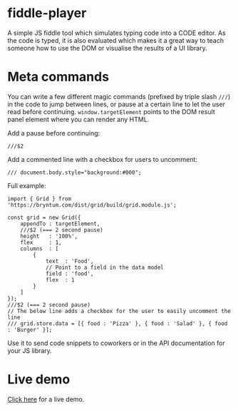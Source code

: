 # fiddle-player
A simple JS fiddle tool which simulates typing code into a CODE editor. As the code is typed, it is also evaluated
which makes it a great way to teach someone how to use the DOM or visualise the results of a UI library. 

# Meta commands
You can write a few different magic commands (prefixed by triple slash `///`) in the code to jump between lines, or pause at a certain line to let the user
read before continuing. `window.targetElement` points to the DOM result panel element where you can render any
HTML. 

Add a pause before continuing:
```
///$2 
```

Add a commented line with a checkbox for users to uncomment:
```
/// document.body.style="background:#000";
```

Full example:
```
import { Grid } from 'https://bryntum.com/dist/grid/build/grid.module.js';

const grid = new Grid({
    appendTo : targetElement,
    ///$2 (=== 2 second pause) 
    height   : '100%',
    flex     : 1,
    columns  : [
        {
            text  : 'Food',
            // Point to a field in the data model
            field : 'food',
            flex  : 1
        }
    ]
});
///$2 (=== 2 second pause) 
// The below line adds a checkbox for the user to easily uncomment the line
/// grid.store.data = [{ food : 'Pizza' }, { food : 'Salad' }, { food : 'Burger' }];
```

Use it to send code snippets to coworkers or in the API documentation for your JS library.

# Live demo 

[Click here](https://lmctfy.net/player) for a live demo.
